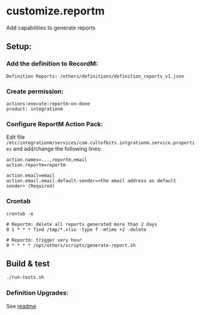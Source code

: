 # customize.reportm

Add capabilities to generate reports

## Setup:

### Add the definition to RecordM:

```text
Definition Reports: /others/definitions/definition_reports_v1.json
```

### Create permission:

```text
actions:execute:reportm-on-done
product: integrationm
```

### Configure ReportM Action Pack:

Edit file `/etc/integrationm/services/com.cultofbits.intgrationm.service.properties` and add/change the following lines: 
```text
action.names=...,reportm,email
action.reportm=reportm

action.email=email
action.email.email.default-sender=<the email address as default sender> (Required)
```

### Crontab

```shell
crontab -e

# Reportm: delete all reports generated more than 2 days
0 1 * * * find /tmp/*.xlsx -type f -mtime +2 -delete

# Reportm: trigger very hour
0 * * * * /opt/others/scripts/generate-report.sh

```

## Build & test

```bash
./run-tests.sh
```

### Definition Upgrades:

See [readme](./others/customize.reportm/README.MD)